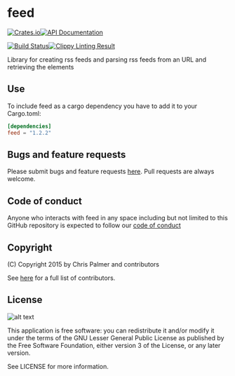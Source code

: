 # feed

[![Crates.io](https://img.shields.io/crates/v/feed.svg?style=flat-square)](https://crates.io/crates/feed)[![API Documentation](https://img.shields.io/badge/doc-rust-b7410e.svg?style=flat-square)](http://red-oxide.github.io/feed)

[![Build Status](https://img.shields.io/travis/red-oxide/feed.svg?style=flat-square)](https://travis-ci.org/red-oxide/feed)[![Clippy Linting Result](https://clippy.bashy.io/github/red-oxide/feed/master/badge.svg?style=flat-square)](https://clippy.bashy.io/github/red-oxide/feed/master/log)

Library for creating rss feeds and parsing rss feeds from an URL and retrieving the elements

## Use

To include feed as a cargo dependency you have to add it to your Cargo.toml:
```Toml
[dependencies]
feed = "1.2.2"
```

## Bugs and feature requests

Please submit bugs and feature requests [here](http://github.com/red-oxide/feed/issues). Pull requests are always welcome.


## Code of conduct

Anyone who interacts with feed in any space including but not limited to
this GitHub repository is expected to follow our [code of conduct](https://github.com/red-oxide/feed/blob/master/code_of_conduct.md)

## Copyright
(C) Copyright 2015 by Chris Palmer and contributors

See [here](https://github.com/red-oxide/feed/graphs/contributors) for a full list of contributors.

## License
![alt text](https://github.com/red-oxide/org/raw/master/LGPLv3.svg.png "LGPLv3")

This application is free software: you can redistribute it and/or modify
it under the terms of the GNU Lesser General Public License as published by
the Free Software Foundation, either version 3 of the License, or any later version.

See LICENSE for more information.
